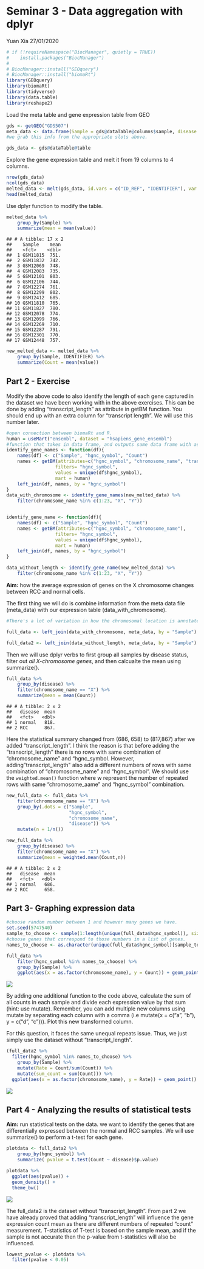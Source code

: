 Seminar 3 - Data aggregation with dplyr
================
Yuan Xia
27/01/2020

``` r
# if (!requireNamespace("BiocManager", quietly = TRUE))
#    install.packages("BiocManager")
# 
# BiocManager::install("GEOquery")
# BiocManager::install("biomaRt")
library(GEOquery)
library(biomaRt)
library(tidyverse)
library(data.table)
library(reshape2)
```

Load the meta table and gene expression table from GEO

``` r
gds <- getGEO("GDS507")
meta_data <- data.frame(Sample = gds@dataTable@columns$sample, disease = gds@dataTable@columns$disease.state)
#we grab this info from the appropriate slots above. 

gds_data <- gds@dataTable@table
```

Explore the gene expression table and melt it from 19 columns to 4
columns.

``` r
nrow(gds_data)
ncol(gds_data)
melted_data <- melt(gds_data, id.vars = c("ID_REF", "IDENTIFIER"), var = "Sample")
head(melted_data)
```

Use dplyr function to modify the table.

``` r
melted_data %>% 
    group_by(Sample) %>% 
    summarize(mean = mean(value))
```

    ## # A tibble: 17 x 2
    ##    Sample    mean
    ##    <fct>    <dbl>
    ##  1 GSM11815  751.
    ##  2 GSM11832  742.
    ##  3 GSM12069  748.
    ##  4 GSM12083  735.
    ##  5 GSM12101  803.
    ##  6 GSM12106  744.
    ##  7 GSM12274  761.
    ##  8 GSM12299  802.
    ##  9 GSM12412  685.
    ## 10 GSM11810  765.
    ## 11 GSM11827  780.
    ## 12 GSM12078  774.
    ## 13 GSM12099  766.
    ## 14 GSM12269  710.
    ## 15 GSM12287  791.
    ## 16 GSM12301  770.
    ## 17 GSM12448  757.

``` r
new_melted_data <- melted_data %>% 
    group_by(Sample, IDENTIFIER) %>% 
    summarize(Count = mean(value))
```

## Part 2 - Exercise

Modify the above code to also identify the length of each gene captured
in the dataset we have been working with in the above exercises. This
can be done by adding “transcript\_length” as attribute in getBM
function. You should end up with an extra column for “transcript
length”. We will use this number later.

``` r
#open connection between biomaRt and R. 
human = useMart("ensembl", dataset = "hsapiens_gene_ensembl")
#function that takes in data frame, and outputs same data frame with associated chromosome annotations.
identify_gene_names <- function(df){
    names(df) <- c("Sample", "hgnc_symbol", "Count")
    names <- getBM(attributes=c("hgnc_symbol", "chromosome_name", "transcript_length"),
                  filters= "hgnc_symbol", 
                  values = unique(df$hgnc_symbol), 
                  mart = human)
    left_join(df, names, by = "hgnc_symbol")
}
data_with_chromosome <- identify_gene_names(new_melted_data) %>% 
    filter(chromosome_name %in% c(1:23, "X", "Y"))


identify_gene_name <- function(df){
    names(df) <- c("Sample", "hgnc_symbol", "Count")
    names <- getBM(attributes=c("hgnc_symbol", "chromosome_name"),
                  filters= "hgnc_symbol", 
                  values = unique(df$hgnc_symbol), 
                  mart = human)
    left_join(df, names, by = "hgnc_symbol")
}

data_without_length <- identify_gene_name(new_melted_data) %>% 
    filter(chromosome_name %in% c(1:23, "X", "Y"))
```

**Aim:** how the average expression of genes on the X chromosome changes
between RCC and normal cells.

The first thing we will do is combine information from the meta data
file (meta\_data) with our expression table
(data\_with\_chromosome).

``` r
#There's a lot of variation in how the chromosomal location is annotated. To simplify things, let's filter out all genes with annotations that are not numeric numbers between 1 and 23, X or Y. 

full_data <- left_join(data_with_chromosome, meta_data, by = "Sample")

full_data2 <- left_join(data_without_length, meta_data, by = "Sample")
```

Then we will use dplyr verbs to first group all samples by disease
status, filter out *all X-chromosome genes*, and then calcualte the mean
using summarize().

``` r
full_data %>% 
    group_by(disease) %>% 
    filter(chromosome_name == "X") %>% 
    summarize(mean = mean(Count))
```

    ## # A tibble: 2 x 2
    ##   disease  mean
    ##   <fct>   <dbl>
    ## 1 normal   818.
    ## 2 RCC      867.

Here the statistical summary changed from (686, 658) to (817,867) after
we added “transcript\_length”. I think the reason is that before adding
the “transcript\_length” there is no rows with same combination of
“chromosome\_name” and “hgnc\_symbol. However,
adding”transcript\_length" also add a different numbers of rows with
same combination of “chromosome\_name” and “hgnc\_symbol”. We should use
the `weighted.mean()` function where w represent the number of repeated
rows with same “chromosome\_aame” and “hgnc\_symbol” combination.

``` r
new_full_data <- full_data %>% 
    filter(chromosome_name == "X") %>% 
    group_by(.dots = c("Sample", 
                       "hgnc_symbol",
                       "chromosome_name",
                       "disease")) %>%
    mutate(n = 1/n())

new_full_data %>% 
    group_by(disease) %>% 
    filter(chromosome_name == "X") %>% 
    summarize(mean = weighted.mean(Count,n))
```

    ## # A tibble: 2 x 2
    ##   disease  mean
    ##   <fct>   <dbl>
    ## 1 normal   686.
    ## 2 RCC      658.

## Part 3- Graphing expression data

``` r
#choose random number between 1 and however many genes we have. 
set.seed(5747540)
sample_to_choose <- sample(1:length(unique(full_data$hgnc_symbol)), size = 100)
#choose genes that correspond to those numbers in a list of genes. 
names_to_choose <- as.character(unique(full_data$hgnc_symbol)[sample_to_choose])

full_data %>% 
    filter(hgnc_symbol %in% names_to_choose) %>% 
    group_by(Sample) %>% 
    ggplot(aes(x = as.factor(chromosome_name), y = Count)) + geom_point()
```

![](semi3_files/figure-gfm/unnamed-chunk-9-1.png)<!-- -->

By adding one additional function to the code above, calculate the sum
of all counts in each sample and divide each expression value by that
sum (hint: use mutate). Remember, you can add multiple new columns using
mutate by separating each column with a comma (i.e mutate(x = c(“a”,
“b”), y = c(“d”, “c”))). Plot this new transformed column.

For this question, it faces the same unequal repeats issue. Thus, we
just simply use the dataset without “transcript\_length”.

``` r
(full_data2 %>% 
  filter(hgnc_symbol %in% names_to_choose) %>% 
    group_by(Sample) %>% 
    mutate(Rate = Count/sum(Count)) %>% 
    mutate(sum_count = sum(Count))) %>% 
  ggplot(aes(x = as.factor(chromosome_name), y = Rate)) + geom_point()
```

![](semi3_files/figure-gfm/unnamed-chunk-10-1.png)<!-- -->

## Part 4 - Analyzing the results of statistical tests

**Aim:** run statistical tests on the data. we want to identify the
genes that are differentially expressed between the normal and RCC
samples. We will use summarize() to perform a t-test for each gene.

``` r
plotdata <- full_data2 %>% 
    group_by(hgnc_symbol) %>% 
    summarize( pvalue = t.test(Count ~ disease)$p.value)

plotdata %>% 
  ggplot(aes(pvalue)) +
  geom_density() +
  theme_bw()
```

![](semi3_files/figure-gfm/unnamed-chunk-11-1.png)<!-- -->

The full\_data2 is the dataset without “transcript\_length”. From part 2
we have already proved that adding “transcript\_length” will influence
the gene expression count mean as there are different numbers of
repeated “count” measurement. T-statistics of T-test is based on the
sample mean, and if the sample is not accurate then the p-value from
t-statistics will also be influenced.

``` r
lowest_pvalue <- plotdata %>% 
  filter(pvalue < 0.05)
```
